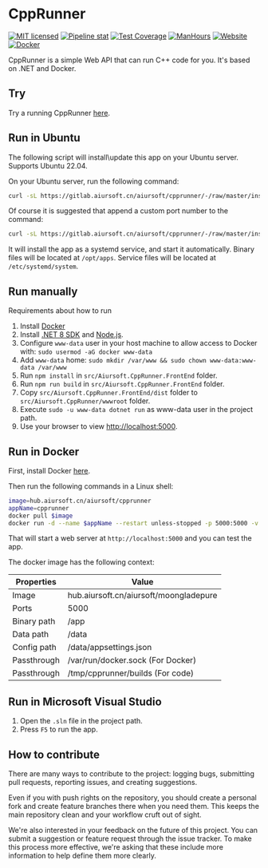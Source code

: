 # CppRunner

[![MIT licensed](https://img.shields.io/badge/license-MIT-blue.svg)](https://gitlab.aiursoft.cn/aiursoft/cpprunner/-/blob/master/LICENSE)
[![Pipeline stat](https://gitlab.aiursoft.cn/aiursoft/cpprunner/badges/master/pipeline.svg)](https://gitlab.aiursoft.cn/aiursoft/cpprunner/-/pipelines)
[![Test Coverage](https://gitlab.aiursoft.cn/aiursoft/cpprunner/badges/master/coverage.svg)](https://gitlab.aiursoft.cn/aiursoft/cpprunner/-/pipelines)
[![ManHours](https://manhours.aiursoft.cn/r/gitlab.aiursoft.cn/aiursoft/cpprunner.svg)](https://gitlab.aiursoft.cn/aiursoft/cpprunner/-/commits/master?ref_type=heads)
[![Website](https://img.shields.io/website?url=https%3A%2F%2Fcpprunner.aiursoft.cn%2F)](https://cpprunner.aiursoft.cn)
[![Docker](https://img.shields.io/badge/docker-latest-blue?logo=docker)](https://hub.aiursoft.cn/#!/taglist/aiursoft/cpprunner)

CppRunner is a simple Web API that can run C++ code for you. It's based on .NET and Docker.

## Try

Try a running CppRunner [here](https://cpprunner.aiursoft.cn).

## Run in Ubuntu

The following script will install\update this app on your Ubuntu server. Supports Ubuntu 22.04.

On your Ubuntu server, run the following command:

```bash
curl -sL https://gitlab.aiursoft.cn/aiursoft/cpprunner/-/raw/master/install.sh | sudo bash
```

Of course it is suggested that append a custom port number to the command:

```bash
curl -sL https://gitlab.aiursoft.cn/aiursoft/cpprunner/-/raw/master/install.sh | sudo bash -s 8080
```

It will install the app as a systemd service, and start it automatically. Binary files will be located at `/opt/apps`. Service files will be located at `/etc/systemd/system`.

## Run manually

Requirements about how to run

1. Install [Docker](https://www.docker.com/)
2. Install [.NET 8 SDK](http://dot.net/) and [Node.js](https://nodejs.org/).
3. Configure `www-data` user in your host machine to allow access to Docker with: `sudo usermod -aG docker www-data`
4. Add `www-data` home: `sudo mkdir /var/www && sudo chown www-data:www-data /var/www`
5. Run `npm install`   in `src/Aiursoft.CppRunner.FrontEnd` folder.
6. Run `npm run build` in `src/Aiursoft.CppRunner.FrontEnd` folder.
7. Copy `src/Aiursoft.CppRunner.FrontEnd/dist` folder to `src/Aiursoft.CppRunner/wwwroot` folder.
8. Execute `sudo -u www-data dotnet run` as www-data user in the project path.
9. Use your browser to view [http://localhost:5000](http://localhost:5000).

## Run in Docker

First, install Docker [here](https://docs.docker.com/get-docker/).

Then run the following commands in a Linux shell:

```bash
image=hub.aiursoft.cn/aiursoft/cpprunner
appName=cpprunner
docker pull $image
docker run -d --name $appName --restart unless-stopped -p 5000:5000 -v /var/www/$appName:/data -v /tmp/cpprunner/builds:/tmp/cpprunner/builds -v /var/run/docker.sock:/var/run/docker.sock $image
```

That will start a web server at `http://localhost:5000` and you can test the app.

The docker image has the following context:

| Properties  | Value                                  |
|-------------|----------------------------------------|
| Image       | hub.aiursoft.cn/aiursoft/moongladepure |
| Ports       | 5000                                   |
| Binary path | /app                                   |
| Data path   | /data                                  |
| Config path | /data/appsettings.json                 |
| Passthrough | /var/run/docker.sock (For Docker)      |
| Passthrough | /tmp/cpprunner/builds (For code)       |

## Run in Microsoft Visual Studio

1. Open the `.sln` file in the project path.
2. Press `F5` to run the app.

## How to contribute

There are many ways to contribute to the project: logging bugs, submitting pull requests, reporting issues, and creating suggestions.

Even if you with push rights on the repository, you should create a personal fork and create feature branches there when you need them. This keeps the main repository clean and your workflow cruft out of sight.

We're also interested in your feedback on the future of this project. You can submit a suggestion or feature request through the issue tracker. To make this process more effective, we're asking that these include more information to help define them more clearly.